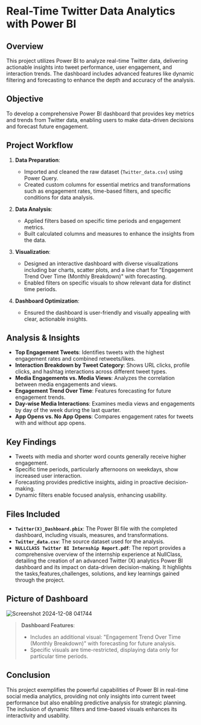 # **Real-Time Twitter Data Analytics with Power BI**

## **Overview**
This project utilizes Power BI to analyze real-time Twitter data, delivering actionable insights into tweet performance, user engagement, and interaction trends. The dashboard includes advanced features like dynamic filtering and forecasting to enhance the depth and accuracy of the analysis.

## **Objective**
To develop a comprehensive Power BI dashboard that provides key metrics and trends from Twitter data, enabling users to make data-driven decisions and forecast future engagement.

## **Project Workflow**
1. **Data Preparation**:
   - Imported and cleaned the raw dataset (`Twitter_data.csv`) using Power Query.
   - Created custom columns for essential metrics and transformations such as engagement rates, time-based filters, and specific conditions for data analysis.

2. **Data Analysis**:
   - Applied filters based on specific time periods and engagement metrics.
   - Built calculated columns and measures to enhance the insights from the data.

3. **Visualization**:
   - Designed an interactive dashboard with diverse visualizations including bar charts, scatter plots, and a line chart for "Engagement Trend Over Time (Monthly Breakdown)" with forecasting.
   - Enabled filters on specific visuals to show relevant data for distinct time periods.

4. **Dashboard Optimization**:
   - Ensured the dashboard is user-friendly and visually appealing with clear, actionable insights.

## **Analysis & Insights**
- **Top Engagement Tweets**: Identifies tweets with the highest engagement rates and combined retweets/likes.
- **Interaction Breakdown by Tweet Category**: Shows URL clicks, profile clicks, and hashtag interactions across different tweet types.
- **Media Engagements vs. Media Views**: Analyzes the correlation between media engagements and views.
- **Engagement Trend Over Time**: Features forecasting for future engagement trends.
- **Day-wise Media Interactions**: Examines media views and engagements by day of the week during the last quarter.
- **App Opens vs. No App Opens**: Compares engagement rates for tweets with and without app opens.

## **Key Findings**
- Tweets with media and shorter word counts generally receive higher engagement.
- Specific time periods, particularly afternoons on weekdays, show increased user interaction.
- Forecasting provides predictive insights, aiding in proactive decision-making.
- Dynamic filters enable focused analysis, enhancing usability.

## **Files Included**
- **`Twitter(X)_Dashboard.pbix`**: The Power BI file with the completed dashboard, including visuals, measures, and transformations.
- **`Twitter_data.csv`**: The source dataset used for the analysis.
- **`NULLCLASS Twitter BI Internship Report.pdf`**: The report provides a comprehensive overview of the internship experience at NullClass, detailing the creation of an advanced Twitter (X) analytics Power BI dashboard and its impact on data-driven decision-making. It highlights the tasks,features,challenges, solutions, and key learnings gained through the project.
  
## **Picture of Dashboard**

![Screenshot 2024-12-08 041744](https://github.com/user-attachments/assets/315a4d54-6ed6-40f8-bf23-8d8171141fe7)

> **Dashboard Features**:
> - Includes an additional visual: "Engagement Trend Over Time (Monthly Breakdown)" with forecasting for future analysis.
> - Specific visuals are time-restricted, displaying data only for particular time periods.

## **Conclusion**
This project exemplifies the powerful capabilities of Power BI in real-time social media analytics, providing not only insights into current tweet performance but also enabling predictive analysis for strategic planning. The inclusion of dynamic filters and time-based visuals enhances its interactivity and usability.
